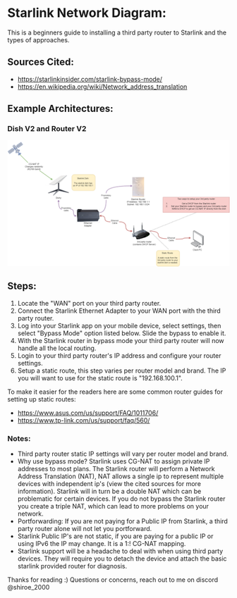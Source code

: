 # Starlink Network Diagram:
This is a beginners guide to installing a third party router to Starlink and the types of approaches. 

## Sources Cited:
- https://starlinkinsider.com/starlink-bypass-mode/
- https://en.wikipedia.org/wiki/Network_address_translation

## Example Architectures: 

### Dish V2 and Router V2
![alt text](/Images/starlink2.drawio.png)

## Steps:

1. Locate the "WAN" port on your third party router. 
2. Connect the Starlink Ethernet Adapter to your WAN port with the third party router. 
3. Log into your Starlink app on your mobile device, select settings, then select "Bypass Mode" option listed below. Slide the bypass to enable it. 
4. With the Starlink router in bypass mode your third party router will now handle all the local routing. 
5. Login to your third party router's IP address and configure your router settings. 
6. Setup a static route, this step varies per router model and brand. The IP you will want to use for the static route is "192.168.100.1". 

To make it easier for the readers here are some common router guides for setting up static routes:
- https://www.asus.com/us/support/FAQ/1011706/
- https://www.tp-link.com/us/support/faq/560/

### Notes: 
- Third party router static IP settings will vary per router model and brand. 
- Why use bypass mode? Starlink uses CG-NAT to assign private IP addresses to most plans. The Starlink router will perform a Network Address Translation (NAT), NAT allows a single ip to represent multiple devices with independent ip's (view the cited sources for more information). Starlink will in turn be a double NAT which can be problematic for certain devices. If you do not bypass the Starlink router you create a triple NAT, which can lead to more problems on your network. 
- Portforwarding: If you are not paying for a Public IP from Starlink, a third party router alone will not let you portforward. 
- Starlink Public IP's are not static, if you are paying for a public IP or using IPv6 the IP may change. It is a 1:! CG-NAT mapping. 
- Starlink support will be a headache to deal with when using third party devices. They will require you to detach the device and attach the basic starlink provided router for diagnosis.

Thanks for reading :) 
Questions or concerns, reach out to me on discord @shiroe_2000
